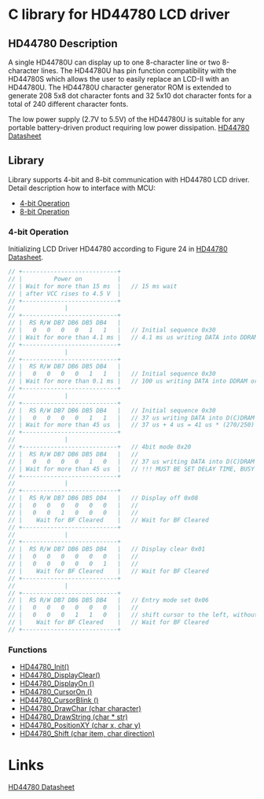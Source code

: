 # C library for HD44780 LCD driver

## HD44780 Description
A single HD44780U can display up to one 8-character line or two 8-character lines. The HD44780U has pin function compatibility with the HD44780S which allows the user to easily replace an LCD-II with an HD44780U. The HD44780U character generator ROM is extended to generate 208 5x8 dot character fonts and 32 5x10 dot character fonts for a total of 240 different character fonts.

The low power supply (2.7V to 5.5V) of the HD44780U is suitable for any portable battery-driven product requiring low power dissipation. [HD44780 Datasheet](https://www.sparkfun.com/datasheets/LCD/HD44780.pdf)

## Library
Library supports 4-bit and 8-bit communication with HD44780 LCD driver. Detail description how to interface with MCU:
- [4-bit Operation](#4-bit-operation)
- [8-bit Operation](#8-bit-operation)

### 4-bit Operation

Initializing LCD Driver HD44780 according to Figure 24 in [HD44780 Datasheet](https://www.sparkfun.com/datasheets/LCD/HD44780.pdf).
 ```c
// +---------------------------+
// |         Power on          |
// | Wait for more than 15 ms  |   // 15 ms wait
// | after VCC rises to 4.5 V  |
// +---------------------------+
//              |
// +---------------------------+ 
// |  RS R/W DB7 DB6 DB5 DB4   |   
// |   0   0   0   0   1   1   |   // Initial sequence 0x30
// | Wait for more than 4.1 ms |   // 4.1 ms us writing DATA into DDRAM or CGRAM
// +---------------------------+
//              |
// +---------------------------+
// |  RS R/W DB7 DB6 DB5 DB4   |   
// |   0   0   0   0   1   1   |   // Initial sequence 0x30
// | Wait for more than 0.1 ms |   // 100 us writing DATA into DDRAM or CGRAM
// +---------------------------+
//              |
// +---------------------------+
// |  RS R/W DB7 DB6 DB5 DB4   |   // Initial sequence 0x30
// |   0   0   0   0   1   1   |   // 37 us writing DATA into D(C)DRAM 4us tadd - time after BF disapeared
// | Wait for more than 45 us  |   // 37 us + 4 us = 41 us * (270/250) = 45us
// +---------------------------+  
//              |
// +---------------------------+   // 4bit mode 0x20
// |  RS R/W DB7 DB6 DB5 DB4   |   // 
// |   0   0   0   0   1   0   |   // 37 us writing DATA into D(C)DRAM 4us tadd - time after BF disapeared
// | Wait for more than 45 us  |   // !!! MUST BE SET DELAY TIME, BUSY FLAG CHECK DOESN'T WORK CORRECTLY !!!
// +---------------------------+
//              |
// +---------------------------+
// |  RS R/W DB7 DB6 DB5 DB4   |   // Display off 0x08
// |   0   0   0   0   0   0   |   // 
// |   0   0   1   0   0   0   |   // 
// |    Wait for BF Cleared    |   // Wait for BF Cleared
// +---------------------------+
//              |
// +---------------------------+
// |  RS R/W DB7 DB6 DB5 DB4   |   // Display clear 0x01
// |   0   0   0   0   0   0   |   //
// |   0   0   0   0   0   1   |   //
// |    Wait for BF Cleared    |   // Wait for BF Cleared
// +---------------------------+
//              |
// +---------------------------+
// |  RS R/W DB7 DB6 DB5 DB4   |   // Entry mode set 0x06
// |   0   0   0   0   0   0   |   // 
// |   0   0   0   1   1   0   |   // shift cursor to the left, without text shifting
// |    Wait for BF Cleared    |   // Wait for BF Cleared
// +---------------------------+
```
### Functions

- [HD44780_Init()](#HD44780_Init)
- [HD44780_DisplayClear()](#HD44780_DisplayClear)
- [HD44780_DisplayOn ()](#HD44780_DisplayOn)
- [HD44780_CursorOn ()](#HD44780_Init)
- [HD44780_CursorBlink ()](#HD44780_Init)
- [HD44780_DrawChar (char character)](#HD44780_Init)
- [HD44780_DrawString (char * str)](#HD44780_Init)
- [HD44780_PositionXY (char x, char y)](#HD44780_Init)
- [HD44780_Shift (char item, char direction)](#HD44780_Init)

# Links
[HD44780 Datasheet](https://www.sparkfun.com/datasheets/LCD/HD44780.pdf)
